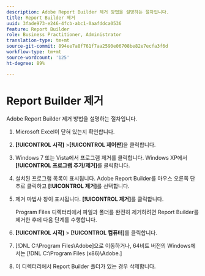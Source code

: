 ```yaml
---
description: Adobe Report Builder 제거 방법을 설명하는 절차입니다.
title: Report Builder 제거
uuid: 3fade973-e246-4fcb-abc1-0aafddca0536
feature: Report Builder
role: Business Practitioner, Administrator
translation-type: tm+mt
source-git-commit: 894ee7a8f761f7aa2590e06708be82e7ecfa3f6d
workflow-type: tm+mt
source-wordcount: '125'
ht-degree: 89%

---
```



# Report Builder 제거

Adobe Report Builder 제거 방법을 설명하는 절차입니다.

1. Microsoft Excel이 닫혀 있는지 확인합니다.
1. **[!UICONTROL 시작]** >**[!UICONTROL 제어판]**&#x200B;을 클릭합니다.
1. Windows 7 또는 Vista에서 프로그램 제거를 클릭합니다. Windows XP에서 **[!UICONTROL 프로그램 추가/제거]**&#x200B;를 클릭합니다.
1. 설치된 프로그램 목록이 표시됩니다. Adobe Report Builder를 마우스 오른쪽 단추로 클릭하고 **[!UICONTROL 제거]**&#x200B;를 선택합니다.
1. 제거 마법사 창이 표시됩니다. **[!UICONTROL 제거]**&#x200B;를 클릭합니다.

   Program Files 디렉터리에서 파일과 폴더를 완전히 제거하려면 Report Builder를 제거한 후에 다음 단계를 수행합니다.
1. **[!UICONTROL 시작]** > **[!UICONTROL 컴퓨터]**&#x200B;를 클릭합니다.
1.  [!DNL C:\Program Files\Adobe\]으로 이동하거나, 64비트 버전의 Windows에서는 [!DNL C:\Program Files (x86)\Adobe.]
1. 이 디렉터리에서 Report Builder 폴더가 있는 경우 삭제합니다.
